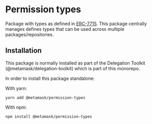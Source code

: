 # Permission types

Package with types as defined in [ERC-7715](https://eip.tools/eip/7715). This package centrally manages defines types that can be used across multiple packages/repositories.

## Installation

This package is normally installed as part of the Delegation Toolkit (@metamask/delegation-toolkit) which is part of this monorepo.

In order to install this package standalone:

With yarn:
```
yarn add @metamask/permission-types
```

With npm:
```
npm install @metamask/permission-types
```


